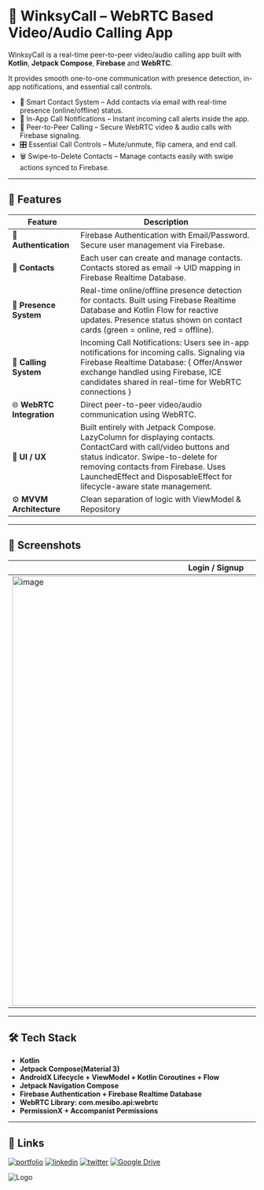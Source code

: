 # 📱 WinksyCall – WebRTC Based Video/Audio Calling App

WinksyCall is a real-time peer-to-peer video/audio calling app built with **Kotlin**, **Jetpack Compose**, **Firebase** and **WebRTC**.

It provides smooth one-to-one communication with presence detection, in-app notifications, and essential call controls.

- 📇 Smart Contact System – Add contacts via email with real-time presence (online/offline) status.
- 🔔 In-App Call Notifications – Instant incoming call alerts inside the app.
- 🎥 Peer-to-Peer Calling – Secure WebRTC video & audio calls with Firebase signaling.
- 🎛️ Essential Call Controls – Mute/unmute, flip camera, and end call.
- 🗑️ Swipe-to-Delete Contacts – Manage contacts easily with swipe actions synced to Firebase.

---

## 🚀 Features

| Feature | Description |
|--------|-------------|
| 🧱 **Authentication**| Firebase Authentication with Email/Password. Secure user management via Firebase.|
| 🧭 **Contacts** | Each user can create and manage contacts. Contacts stored as email → UID mapping in Firebase Realtime Database. |
| 💾 **Presence System** | Real-time online/offline presence detection for contacts. Built using Firebase Realtime Database and Kotlin Flow for reactive updates. Presence status shown on contact cards (green = online, red = offline).|
| 🔎 **Calling System** | Incoming Call Notifications: Users see in-app notifications for incoming calls. Signaling via Firebase Realtime Database: { Offer/Answer exchange handled using Firebase, ICE candidates shared in real-time for WebRTC connections }|
| 🌐 **WebRTC Integration** | Direct peer-to-peer video/audio communication using WebRTC. |
| 🧹 **UI / UX** | Built entirely with Jetpack Compose. LazyColumn for displaying contacts. ContactCard with call/video buttons and status indicator. Swipe-to-delete for removing contacts from Firebase. Uses LaunchedEffect and DisposableEffect for lifecycle-aware state management.|
| ⚙️ **MVVM Architecture** | Clean separation of logic with ViewModel & Repository |

---

## 📸 Screenshots

| Login / Signup | Home Screen | Incoming Call Screen | Video Call Screen | Firebase Realtime DB Structure |
|----------|-------------|-------------|-------------|-------------|
| <img width="830" height="872" alt="image" src="https://github.com/user-attachments/assets/177d2923-c8ff-4e80-ae24-5f41db2e65a5" />|<img width="830" height="872" alt="image" src="https://github.com/user-attachments/assets/47f229c3-6d78-4d4e-9741-7430a24ab7d9" />|<img width="830" height="872" alt="image" src="https://github.com/user-attachments/assets/2fa9265a-3934-4c60-af9f-159a595e04ce" />|<img width="830" height="872" alt="image" src="https://github.com/user-attachments/assets/6eee170f-6ac3-4dcf-b357-50618cfe553e" />|<img width="1113" height="700" alt="image" src="https://github.com/user-attachments/assets/c49dc3d2-1f9e-4af9-878b-081e924527ef" />|

  




---

## 🛠️ Tech Stack

- **Kotlin**
- **Jetpack Compose(Material 3)**
- **AndroidX Lifecycle + ViewModel + Kotlin Coroutines + Flow**
- **Jetpack Navigation Compose**
- **Firebase Authentication + Firebase Realtime Database**
- **WebRTC Library: com.mesibo.api:webrtc**
- **PermissionX + Accompanist Permissions**

---




## 🔗 Links
[![portfolio](https://img.shields.io/badge/my_portfolio-000?style=for-the-badge&logo=ko-fi&logoColor=white)](https://akash-portfolio-max07.web.app/)
[![linkedin](https://img.shields.io/badge/linkedin-0A66C2?style=for-the-badge&logo=linkedin&logoColor=white)](https://www.linkedin.com/in/asthetix07/)
[![twitter](https://img.shields.io/badge/twitter-1DA1F2?style=for-the-badge&logo=twitter&logoColor=white)](https://x.com/asthetix__07/)
[![Google Drive](https://img.shields.io/badge/Google%20Drive-4285F4?logo=googledrive&logoColor=fff)](https://drive.google.com/file/d/13sQchL2_PeTCFS5jsCZKyiCAk8nUJpsH/view?usp=drive_link/)


![Logo](https://www.gstatic.com/devrel-devsite/prod/vfbd11e784c22f4aaa184963b528a22b42504e1842229d6f6f6b59838a38023ff/android/images/lockup.png)

